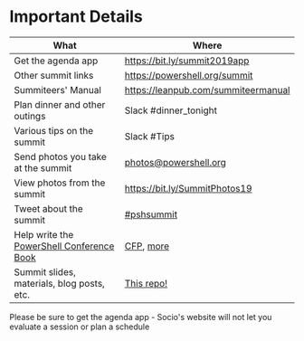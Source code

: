 # Important Details

| What | Where |
| ---- | ----- |
| Get the agenda app | https://bit.ly/summit2019app |
| Other summit links | https://powershell.org/summit |
| Summiteers' Manual | https://leanpub.com/summiteermanual
| Plan dinner and other outings | Slack #dinner_tonight |
| Various tips on the summit | Slack #Tips |
| Send photos you take at the summit | photos@powershell.org |
| View photos from the summit | https://bit.ly/SummitPhotos19 |
| Tweet about the summit | [#pshsummit](https://twitter.com/search?q=%23pshsummit) |
| Help write the [PowerShell Conference Book](https://leanpub.com/powershell-conference-book) | [CFP](https://docs.google.com/forms/d/e/1FAIpQLSfOfrbbn4NoDJKvRmrtlKVN4B2hOJ7Zj84vHgy1Bz7mHZxWDA/viewform), [more](https://twitter.com/barbariankb/status/1128790924249784320) |
| Summit slides, materials, blog posts, etc. | [This repo!](https://github.com/devops-collective-inc/summit-materials/tree/master/2019) |

Please be sure to get the agenda app - Socio's website will not let you evaluate a session or plan a schedule
